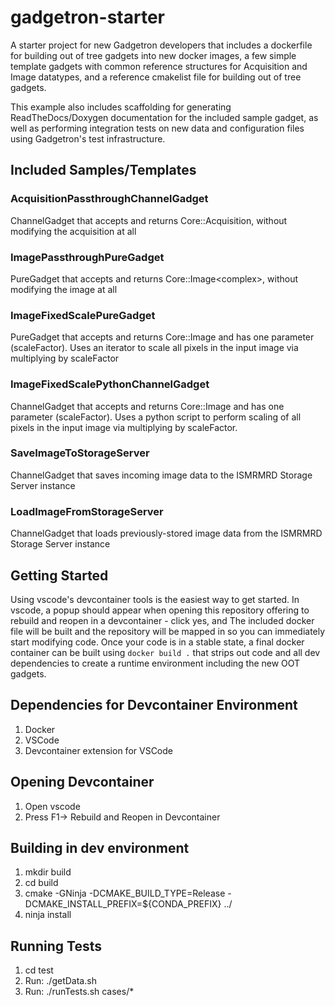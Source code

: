# gadgetron-starter
A starter project for new Gadgetron developers that includes a dockerfile for building out of tree gadgets into new docker images, a few simple template gadgets with common reference structures for Acquisition and Image datatypes, and a reference cmakelist file for building out of tree gadgets. 

This example also includes scaffolding for generating ReadTheDocs/Doxygen documentation for the included sample gadget, as well as performing integration tests on new data and configuration files using Gadgetron's test infrastructure.

## Included Samples/Templates

### AcquisitionPassthroughChannelGadget
ChannelGadget that accepts and returns Core::Acquisition, without modifying the acquisition at all

### ImagePassthroughPureGadget
PureGadget that accepts and returns Core::Image<complex<float>>, without modifying the image at all

### ImageFixedScalePureGadget
PureGadget that accepts and returns Core::Image<float> and has one parameter (scaleFactor). Uses an iterator to scale all pixels in the input image via multiplying by scaleFactor

### ImageFixedScalePythonChannelGadget
ChannelGadget that accepts and returns Core::Image<float> and has one parameter (scaleFactor). Uses a python script to perform scaling of all pixels in the input image via multiplying by scaleFactor. 

### SaveImageToStorageServer
ChannelGadget that saves incoming image data to the ISMRMRD Storage Server instance

### LoadImageFromStorageServer
ChannelGadget that loads previously-stored image data from the ISMRMRD Storage Server instance


## Getting Started

Using vscode's devcontainer tools is the easiest way to get started. In vscode, a popup should appear when opening this repository offering to rebuild and reopen in a devcontainer - click yes, and The included docker file will be built and the repository will be mapped in so you can immediately start modifying code. Once your code is in a stable state, a final docker container can be built using `docker build .` that strips out code and all dev dependencies to create a runtime environment including the new OOT gadgets.

## Dependencies for Devcontainer Environment 
1. Docker
2. VSCode
3. Devcontainer extension for VSCode

## Opening Devcontainer
1. Open vscode
2. Press F1-> Rebuild and Reopen in Devcontainer 

## Building in dev environment
1. mkdir build
2. cd build
3. cmake -GNinja -DCMAKE_BUILD_TYPE=Release -DCMAKE_INSTALL_PREFIX=${CONDA_PREFIX} ../
4. ninja install

## Running Tests
1. cd test 
2. Run: ./getData.sh
3. Run: ./runTests.sh cases/* 